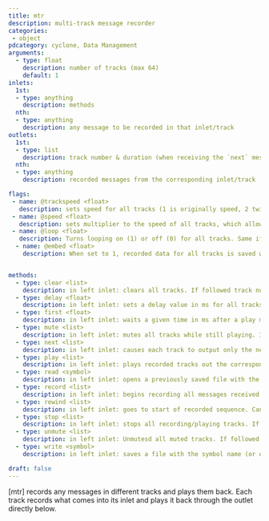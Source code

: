 ```yaml
---
title: mtr
description: multi-track message recorder
categories:
 - object
pdcategory: cyclone, Data Management
arguments:
  - type: float
    description: number of tracks (max 64)
    default: 1
inlets:
  1st:
  - type: anything
    description: methods
  nth:
  - type: anything
    description: any message to be recorded in that inlet/track
outlets:
  1st:
  - type: list
    description: track number & duration (when receiving the `next` message)
  nth:
  - type: anything
    description: recorded messages from the corresponding inlet/track

flags:
 - name: @trackspeed <float>
   description: sets speed for all tracks (1 is originally speed, 2 twice as fast, etc). Same if set as a message to the left inlet but in other inlets set individual track speeds
 - name: @speed <float>
   description: sets multiplier to the speed of all tracks, which allows adjust globally on top of individual track speeds. This only works as a message on the left inlet
 - name: @loop <float>
   description: Turns looping on (1) or off (0) for all tracks. Same if set as a message to the left inlet but in other inlets set individual track looping
  - name: @embed <float>
    description: When set to 1, recorded data for all tracks is saved with the patch. Note that recording, changing, or clearing data does not cause the patch to be dirtied.


methods:
  - type: clear <list>
    description: in left inlet: clears all tracks. If followed track numbers, clears those track(s). In other inlets: clears corresponding track
  - type: delay <float>
    description: in left inlet: sets a delay value in ms for all tracks to start playing. In other inlets: sets a delay time to that track only
  - type: first <float>
    description: in left inlet: waits a given time in ms after a play message is received before playing back. Unlike delay, first does not alter the delta time value of the first event in a track, it just waits a certain time (in addition to the first delta time) before playing back from the beginning. In other inlets: waits only corresponding track
  - type: mute <list>
    description: in left inlet: mutes all tracks while still playing. If followed by track numbers, it mutes those track(s). In other inlets: mutes corresponding track
  - type: next <list>
    description: in left inlet: causes each track to output only the next message in its recorded sequence (the track number and the delta time of each message being output are sent out the leftmost outlet as a list). If followed track numbers, outputs the next message stored in those tracks. In other inlets: outputs the next message stored on corresponding track
  - type: play <list>
    description: in left inlet: plays recorded tracks out the corresponding outlets in the same rhythm/speed as recorded. If followed by track numbers, it plays those tracks. In other inlets: plays corresponding track
  - type: read <symbol>
    description: in left inlet: opens a previously saved file with the symbol name (or opens a dialog box if no symbol is given). In other inlets: opens a file containing only the track that corresponds to the inlet
  - type: record <list>
    description: in left inlet: begins recording all messages received in the other inlets. If followed by track numbers, it begins recording those tracks. In other inlets: begins recording corresponding track
  - type: rewind <list>
    description: in left inlet: goes to start of recorded sequence. Can be used when using the 'next' message. If [mtr] is playing or recording, a stop message should precede it. If followed by track numbers, it rewinds those tracks. In other inlets: rewinds corresponding track
  - type: stop <list>
    description: in left inlet: stops all recording/playing tracks. If followed by track numbers, it stops those tracks. In other inlets: stops corresponding track
  - type: unmute <list>
    description: in left inlet: Unmutesd all muted tracks. If followed by track numbers, it unmutes those tracks. In other inlets: unmute corresponding track
  - type: write <symbol>
    description: in left inlet: saves a file with the symbol name (or opens a dialog box if no symbol is given). In other inlets: saves corresponding track

draft: false
---
```


[mtr] records any messages in different tracks and plays them back. Each track records what comes into its inlet and plays it back through the outlet directly below.

